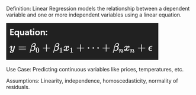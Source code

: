 Definition:
  Linear Regression models the relationship between a dependent variable and one or more independent variables using a linear equation.

![Equation](image.png)

Use Case:
Predicting continuous variables like prices, temperatures, etc.

Assumptions:
Linearity, independence, homoscedasticity, normality of residuals.
